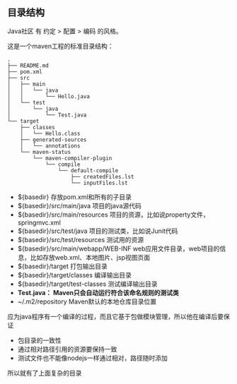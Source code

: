 ## 目录结构
Java社区 有 约定 > 配置 > 编码 的风格。

这是一个maven工程的标准目录结构：

```
.
├── README.md
├── pom.xml
├── src
│   ├── main
│   │   └── java
│   │       └── Hello.java
│   └── test
│       └── java
│           └── Test.java
└── target
    ├── classes
    │   └── Hello.class
    ├── generated-sources
    │   └── annotations
    └── maven-status
        └── maven-compiler-plugin
            └── compile
                └── default-compile
                    ├── createdFiles.lst
                    └── inputFiles.lst
```
- ${basedir}	存放pom.xml和所有的子目录
- ${basedir}/src/main/java	项目的java源代码
- ${basedir}/src/main/resources	项目的资源，比如说property文件，springmvc.xml
- ${basedir}/src/test/java	项目的测试类，比如说Junit代码
- ${basedir}/src/test/resources	测试用的资源
- ${basedir}/src/main/webapp/WEB-INF	web应用文件目录，web项目的信息，比如存放web.xml、本地图片、jsp视图页面
- ${basedir}/target	打包输出目录
- ${basedir}/target/classes	编译输出目录
- ${basedir}/target/test-classes	测试编译输出目录
- **Test.java：	Maven只会自动运行符合该命名规则的测试类**
- ~/.m2/repository	Maven默认的本地仓库目录位置

应为java程序有一个编译的过程，而且它基于包做模块管理，所以他在编译后要保证
- 包目录的一致性
- 通过相对路径引用的资源要保持一致
- 测试文件也不能像nodejs一样通过相对，路径随时添加

所以就有了上面复杂的目录
